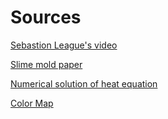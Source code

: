 
# Sources
[Sebastion League's video](https://www.youtube.com/watch?v=X-iSQQgOd1A)

[Slime mold paper](https://uwe-repository.worktribe.com/output/980579)

[Numerical solution of heat equation](https://www.uni-muenster.de/imperia/md/content/physik_tp/lectures/ws2016-2017/num_methods_i/heat.pdf)

[Color Map](https://www.kennethmoreland.com/color-advice/)
